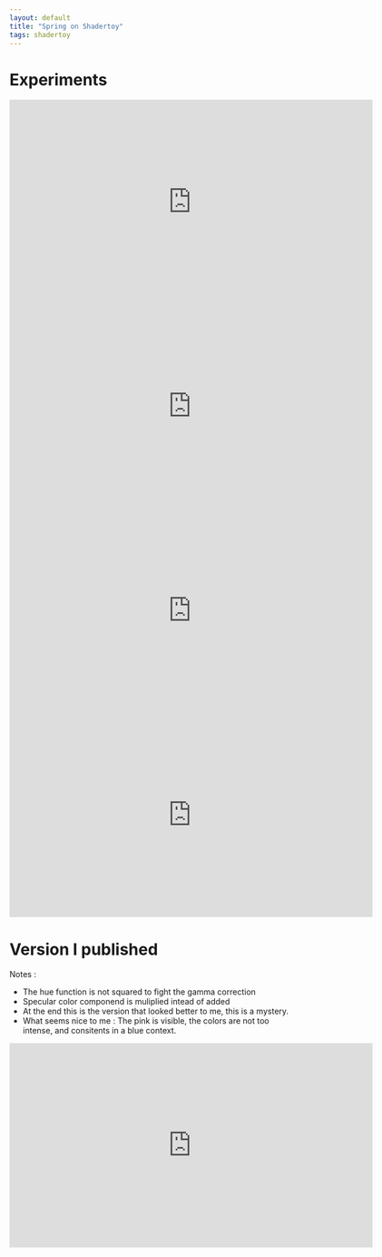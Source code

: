 ```yaml
---
layout: default
title: "Spring on Shadertoy"
tags: shadertoy
---
```


# Experiments

<iframe width="640" height="360" frameborder="0" src="https://www.shadertoy.com/embed/7tByRd?gui=true&t=10&paused=true&muted=false" allowfullscreen></iframe>

<iframe width="640" height="360" frameborder="0" src="https://www.shadertoy.com/embed/sljcRd?gui=true&t=10&paused=true&muted=false" allowfullscreen></iframe>

<iframe width="640" height="360" frameborder="0" src="https://www.shadertoy.com/embed/7tScDd?gui=true&t=10&paused=true&muted=false" allowfullscreen></iframe>

<iframe width="640" height="360" frameborder="0" src="https://www.shadertoy.com/embed/sljyDd?gui=true&t=10&paused=true&muted=false" allowfullscreen></iframe>

# Version I published

Notes :

* The hue function is not squared to fight the gamma correction
* Specular color componend is muliplied intead of added
* At the end this is the version that looked better to me, this is a mystery.
* What seems nice to me : The pink is visible, the colors are not too intense, and consitents in a blue context.

<iframe width="640" height="360" frameborder="0" src="https://www.shadertoy.com/embed/7t2cRd?gui=true&t=10&paused=true&muted=false" allowfullscreen></iframe>

